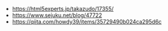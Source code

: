

- https://html5experts.jp/takazudo/17355/
- https://www.sejuku.net/blog/47722
- https://qiita.com/howdy39/items/35729490b024ca295d6c
